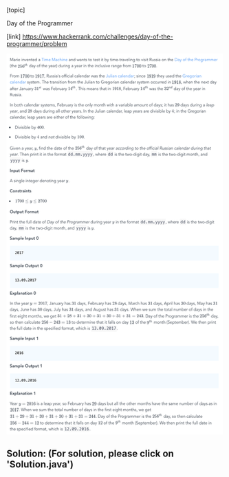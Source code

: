 [topic]

Day of the Programmer

[link]
https://www.hackerrank.com/challenges/day-of-the-programmer/problem


![Alt text](q.png?raw=true "Title")

## Solution: (For solution, please click on 'Solution.java')